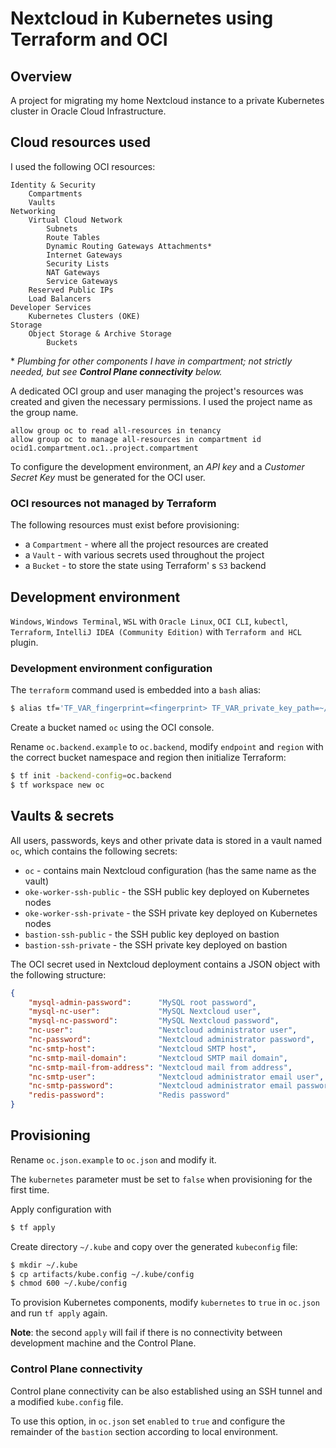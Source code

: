 # Nextcloud in Kubernetes using Terraform and OCI

## Overview

A project for migrating my home Nextcloud instance to a private Kubernetes cluster in Oracle Cloud Infrastructure.

## Cloud resources used

I used the following OCI resources:

```
Identity & Security
    Compartments
    Vaults
Networking
    Virtual Cloud Network
        Subnets
        Route Tables
        Dynamic Routing Gateways Attachments*
        Internet Gateways
        Security Lists
        NAT Gateways
        Service Gateways
    Reserved Public IPs
    Load Balancers
Developer Services
    Kubernetes Clusters (OKE)
Storage
    Object Storage & Archive Storage
        Buckets
```

 \* *Plumbing for other components I have in compartment; not strictly needed, but see **Control Plane connectivity** below.*

A dedicated OCI group and user managing the project's resources was created and given the necessary permissions. I used the project name as the group name.

```
allow group oc to read all-resources in tenancy
allow group oc to manage all-resources in compartment id ocid1.compartment.oc1..project.compartment
```

To configure the development environment, an *API key* and a *Customer Secret Key* must be generated for the OCI user.

### OCI resources not managed by Terraform

The following resources must exist before provisioning:

- a `Compartment` - where all the project resources are created
- a `Vault` - with various secrets used throughout the project
- a `Bucket` - to store the state using Terraform' s  `S3` backend

## Development environment

`Windows`, `Windows Terminal`, `WSL` with `Oracle Linux`, `OCI CLI`, `kubectl`, `Terraform`, `IntelliJ IDEA (Community Edition)` with `Terraform and HCL` plugin.

### Development environment configuration

The `terraform` command used is embedded into a `bash` alias:

```bash
$ alias tf='TF_VAR_fingerprint=<fingerprint> TF_VAR_private_key_path=~/.ssh/<private API key>.pem TF_VAR_region=<region> TF_VAR_tenancy_ocid=<tenancy OCID> TF_VAR_user_ocid=<user OCID> AWS_ACCESS_KEY_ID=<access key> AWS_SECRET_ACCESS_KEY=<secret key> ~/.local/bin/terraform'
```

Create a bucket named `oc` using the OCI console.

Rename `oc.backend.example` to `oc.backend`, modify `endpoint` and `region` with the correct bucket namespace and region then initialize Terraform:

```bash
$ tf init -backend-config=oc.backend
$ tf workspace new oc
```

## Vaults & secrets

All users, passwords, keys and other private data is stored in a vault named `oc`, which contains the following secrets:

- `oc` - contains main Nextcloud configuration (has the same name as the vault)
- `oke-worker-ssh-public` - the SSH public key deployed on Kubernetes nodes
- `oke-worker-ssh-private` - the SSH private key deployed on Kubernetes nodes
- `bastion-ssh-public` - the SSH public key deployed on bastion
- `bastion-ssh-private` - the SSH private key deployed on bastion

The OCI secret used in Nextcloud deployment contains a JSON object with the following structure:

```json
{
    "mysql-admin-password":      "MySQL root password",
    "mysql-nc-user":             "MySQL Nextcloud user",
    "mysql-nc-password":         "MySQL Nextcloud password",
    "nc-user":                   "Nextcloud administrator user",
    "nc-password":               "Nextcloud administrator password",
    "nc-smtp-host":              "Nextcloud SMTP host",
    "nc-smtp-mail-domain":       "Nextcloud SMTP mail domain",
    "nc-smtp-mail-from-address": "Nextcloud mail from address",
    "nc-smtp-user":              "Nextcloud administrator email user",
    "nc-smtp-password":          "Nextcloud administrator email password",
    "redis-password":            "Redis password"
}
```

## Provisioning

Rename `oc.json.example` to `oc.json` and modify it.

The `kubernetes` parameter must be set to `false` when provisioning for the first time.

Apply configuration with

```bash
$ tf apply
```

Create directory `~/.kube` and copy over the generated `kubeconfig` file:

```bash
$ mkdir ~/.kube
$ cp artifacts/kube.config ~/.kube/config
$ chmod 600 ~/.kube/config
```

To provision Kubernetes components, modify `kubernetes` to `true` in `oc.json` and run `tf apply` again.

**Note**: the second `apply` will fail if there is no connectivity between development machine and the Control Plane.

### Control Plane connectivity

Control plane connectivity can be also established using an SSH tunnel and a modified `kube.config` file. 

To use this option, in `oc.json` set `enabled` to `true` and configure the remainder of the `bastion` section according to local environment.
